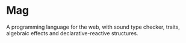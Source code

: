 # Mag

A programming language for the web, with sound type checker, traits, algebraic effects and declarative-reactive structures.
